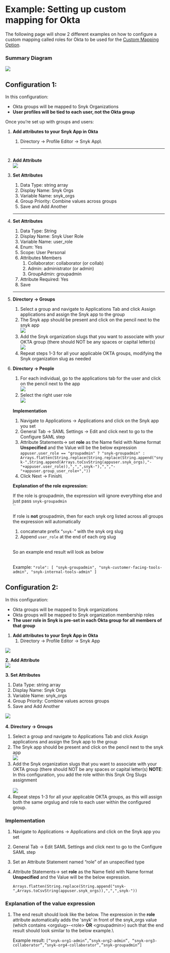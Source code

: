 # Example: Setting up custom mapping for Okta

The following page will show 2 different examples on how to configure a custom mapping called roles for Okta to be used for the [Custom Mapping Option](custom-mapping-option.md).

### Summary Diagram

![](https://lh5.googleusercontent.com/cuQWU3uMkUSK-SZrKSdwt2V\_vuaJ61bBqpDuTktQWmZ4vNcPsS-jfWsqiMg2lSmGIcPu9MKUJcaYqx4UbImYyWvPbUeqKuU0q4DQRssKnomHovfBnVuPWlwvyaQOrrworlAn\_nMw)

## Configuration 1:

In this configuration:

* Okta groups will be mapped to Snyk Organizations
* **User profiles will be tied to each user, not the Okta group**

Once you’re set up with groups and users:

1.  **Add attributes to your Snyk App in Okta**

    1.  Directory -> Profile Editor -> Snyk App\\

        ***

    <img src="https://lh5.googleusercontent.com/h6ww6L16tTWMVhzoVN5Y72oBo51X-WYidqMAO-pTmUksl7akFrgH463S_MMAKDGYdQYzVIYlvN0HCF7tlHMyyIqaQgfdoP9PP6UX7RIJhg-9fFtmLdVwM3tgjVj-h97yKBAS4jGl" alt="" data-size="original">
2. **Add Attribute**\
   ![](https://lh4.googleusercontent.com/R1sr6ZOerCRNxJhGS3ARf0Pebe0dC-tBLP\_80nARDd0LUGTjRY9jA1E-TiTtz4AQvk4aX-pAE\_\_h2S14kgEb6RTSRzZ4O\_1tOcBaCEwpTn2d4HaVuTynjN5D6qE4YSj3LZaiE5WN)
3.  **Set Attributes**

    1. Data Type: string array
    2. Display Name: Snyk Orgs
    3. Variable Name: snyk\_orgs
    4. Group Priority: Combine values across groups
    5. Save and Add Another

    <img src="https://lh3.googleusercontent.com/sIXILVtJJeo9wbjzVSEVNmSVPwkMPeUu1j5yeBxi-mBEgwu4Ejn-4d0tZhtUZay2EV0PkN8wSE0uJgON3csAyXCEKVAAcpShqPKdbz_U1D3ghx5sTCEhBJliRYIIEOf72c3H1TS5" alt="" data-size="original">

    ***
4.  **Set Attributes**

    1. Data Type: String
    2. Display Name: Snyk User Role
    3. Variable Name: user\_role
    4. Enum: Yes
    5. Scope: User Personal
    6. Attributes Members
       1. Collaborator: collaborator (or collab)
       2. Admin: administrator (or admin)
       3. GroupAdmin: groupadmin
    7. Attribute Required: Yes
    8. Save

    <img src="https://lh3.googleusercontent.com/THGLLKFdDMvTnRrWkoWmC_LGq5GJlw2c9Ht9pLzk_-mUodeDbeFe4xO0F8jDB8Wwvvw-4CloAqFdSubc1VttSbSusmWqw0iju_dhzCuho_3im_uGNf1ShYaakMnT-Bxoizo-L7dB" alt="" data-size="original">

    ***
5. **Directory -> Groups**
   1. Select a group and navigate to Applications Tab and click Assign applications and assign the Snyk app to the group
   2. The Snyk app should be present and click on the pencil next to the snyk app\
      ![](https://lh3.googleusercontent.com/X3ARoW\_GPcKqIvrowKVPGnBWgziZ4E87hCIRVXzvLkLXOuLvP9fS5y9D-yaCjyWCmr6Co-\_3JSA2ZS-MdM5gEF9JYRi4Ivid-tnijtkpQstm7XgFbhAlnZnRM9D1DKYUsnHm987R)
   3. Add the Snyk organization slugs that you want to associate with your OKTA group (there should NOT be any spaces or capital letter(s)\
      ![](https://lh5.googleusercontent.com/74SiCm6xOoCRnG9LEpMCeCCHyJA-8viDYL0yNbh0ZQeIpV8wuharGBXp6aIsJB0P1Zjbkn1g2vFr2EcxYawyfh\_axoGISUewc4fXara8oQ4BTsE8\_wlprwd1Df5CeVlYgGgoOjsj)
   4. Repeat steps 1-3 for all your applicable OKTA groups, modifying the Snyk organization slug as needed
6.  **Directory -> People**

    1. For each individual, go to the applications tab for the user and click on the pencil next to the app\
       ![](https://lh5.googleusercontent.com/7RnhYZ0E24ZoBXe00Zw9jQW\_WbPye2lciWm2qk3zG03mLY6JbsAY7saY-0b26zEGArnDw46MulIgg9XW7Dw9HCt-EODS5qSZquanpNlmfwDHUYL71BQILAfAYifxHf8UBE0BB3Ww)
    2. Select the right user role\
       ![](https://lh4.googleusercontent.com/XPclvljK5ZsmLx1Cu3odPCFWz0oj4ZRk9ZkdG-gTto3vMWZWtMQ\_ONHVggh-xHL1UkRwId1eJFh8rZwCrbfUGvhKlL9BBzi3U46d3HXYE8YzFMtS8EIJxBljOim5LvSMarKyNXyZ)

    **Implementation**

    1. Navigate to Applications -> Applications and click on the Snyk app you set
    2. General Tab -> SAML Settings -> Edit and click next to go to the Configure SAML step
    3. Attribute Statements-> set **role** as the Name field with Name format **Unspecified** and the Value will be the below expression\
       `appuser.user_role == "groupadmin" ? "snyk-groupadmin" : Arrays.flatten(String.replace(String.replace(String.append("snyk-",String.append(Arrays.toCsvString(appuser.snyk_orgs),"-"+appuser.user_role)),",",",snyk-"),",","-"+appuser.group_user_role+","))`
    4. Click Next -> Finish\\

    **Explanation of the role expression:**

    If the role is groupadmin, the expression will ignore everything else and just pass `snyk-groupadmin`\
    \`\`

    If role is **not** groupadmin, then for each snyk org listed across all groups the expression will automatically

    1. concatenate prefix “`snyk-`” with the snyk org slug
    2. Append `user_role` at the end of each org slug

    \
    So an example end result will look as below

    \
    Example: `"role": [ "snyk-groupadmin", "snyk-customer-facing-tools-admin", "snyk-internal-tools-admin" ]`

## Configuration 2:

In this configuration:

* Okta groups will be mapped to Snyk organizations
* Okta groups will be mapped to Snyk organization membership roles
* **The user role in Snyk is pre-set in each Okta group for all members of that group**

1. **Add attributes to your Snyk App in Okta**
   1. Directory -> Profile Editor -> Snyk App

![](https://lh5.googleusercontent.com/h6ww6L16tTWMVhzoVN5Y72oBo51X-WYidqMAO-pTmUksl7akFrgH463S\_MMAKDGYdQYzVIYlvN0HCF7tlHMyyIqaQgfdoP9PP6UX7RIJhg-9fFtmLdVwM3tgjVj-h97yKBAS4jGl)

**2. Add Attribute**\
![](https://lh4.googleusercontent.com/R1sr6ZOerCRNxJhGS3ARf0Pebe0dC-tBLP\_80nARDd0LUGTjRY9jA1E-TiTtz4AQvk4aX-pAE\_\_h2S14kgEb6RTSRzZ4O\_1tOcBaCEwpTn2d4HaVuTynjN5D6qE4YSj3LZaiE5WN)

**3. Set Attributes**

1. Data Type: string array
2. Display Name: Snyk Orgs
3. Variable Name: snyk\_orgs
4. Group Priority: Combine values across groups
5. Save and Add Another

![](https://lh3.googleusercontent.com/sIXILVtJJeo9wbjzVSEVNmSVPwkMPeUu1j5yeBxi-mBEgwu4Ejn-4d0tZhtUZay2EV0PkN8wSE0uJgON3csAyXCEKVAAcpShqPKdbz\_U1D3ghx5sTCEhBJliRYIIEOf72c3H1TS5)\
\
**4. Directory -> Groups**

1. Select a group and navigate to Applications Tab and click Assign applications and assign the Snyk app to the group
2. The Snyk app should be present and click on the pencil next to the snyk app\
   ![](https://lh3.googleusercontent.com/X3ARoW\_GPcKqIvrowKVPGnBWgziZ4E87hCIRVXzvLkLXOuLvP9fS5y9D-yaCjyWCmr6Co-\_3JSA2ZS-MdM5gEF9JYRi4Ivid-tnijtkpQstm7XgFbhAlnZnRM9D1DKYUsnHm987R)
3. Add the Snyk organization slugs that you want to associate with your OKTA group (there should NOT be any spaces or capital letter(s) **NOTE**: In this configuration, you add the role within this Snyk Org Slugs assignment\
   \
   ![](https://lh4.googleusercontent.com/qUN0SI64WQqAGCs2YPrvIW0lyZAyZDnGgpYe\_mXyGIPa2XqgBJJa3DBpg\_qGdoHxXql7kNrzrBkzY7T660es0qGcSH5wSbBw1DANk9f1\_q6SHDQXjxNFKRaVVCuZICVkFbnGYUz6)
4. Repeat steps 1-3 for all your applicable OKTA groups, as this will assign both the same orgslug and role to each user within the configured group.

### Implementation

1. Navigate to Applications -> Applications and click on the Snyk app you set
2. General Tab -> Edit SAML Settings and click next to go to the Configure SAML step
3. Set an Attribute Statement named “role” of an unspecified type
4.  Attribute Statements-> set **role** as the Name field with Name format **Unspecified** and the Value will be the below expression.

    `Arrays.flatten(String.replace(String.append("snyk-",Arrays.toCsvString(appuser.snyk_orgs)),",",",snyk-"))`

### **Explanation of the value expression**

1.  The end result should look like the below. The expression in the **role** attribute automatically adds the 'snyk' in front of the snyk\_orgs value (which contains \<orgslug>-\<role> **OR** \<groupadmin>) such that the end result should look similar to the below example.\\

    Example result: `[“snyk-org1-admin”,”snyk-org2-admin”, “snyk-org3-collaborator”,”snyk-org4-collaborator”,”snyk-groupadmin”]`
